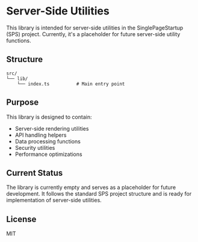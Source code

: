 # Server-Side Utilities

This library is intended for server-side utilities in the SinglePageStartup (SPS) project. Currently, it's a placeholder for future server-side utility functions.

## Structure

```
src/
└── lib/
    └── index.ts          # Main entry point
```

## Purpose

This library is designed to contain:

- Server-side rendering utilities
- API handling helpers
- Data processing functions
- Security utilities
- Performance optimizations

## Current Status

The library is currently empty and serves as a placeholder for future development. It follows the standard SPS project structure and is ready for implementation of server-side utilities.

## License

MIT
